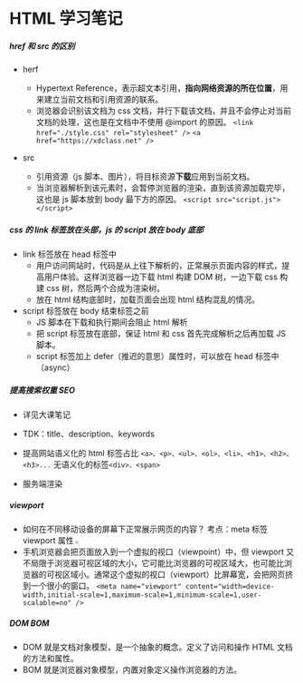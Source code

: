 # HTML 学习笔记

##### href 和 src 的区别

- herf

  - Hypertext Reference，表示超文本引用，**指向网络资源的所在位置**，用来建立当前文档和引用资源的联系。
  - 浏览器会识别该文档为 css 文档，并行下载该文档，并且不会停止对当前文档的处理，这也是在文档中不使用 @import 的原因。
    `<link href="./style.css" rel="stylesheet" />`
    `<a href="https://xdclass.net" />`

- src
  - 引用资源（js 脚本、图片），将目标资源**下载**应用到当前文档。
  - 当浏览器解析到该元素时，会暂停浏览器的渲染，直到该资源加载完毕，这也是 js 脚本放到 body 最下方的原因。
    `<script src="script.js"></script>`

##### css 的 link 标签放在头部，js 的 script 放在 body 底部

- link 标签放在 head 标签中
  - 用户访问网站时，代码是从上往下解析的，正常展示页面内容的样式，提高用户体验。这样浏览器一边下载 html 构建 DOM 树，一边下载 css 构建 css 树，然后两个合成为渲染树。
  - 放在 html 结构底部时，加载页面会出现 html 结构混乱的情况。
- script 标签放在 body 结束标签之前
  - JS 脚本在下载和执行期间会阻止 html 解析
  - 把 script 标签放在底部，保证 html 和 css 首先完成解析之后再加载 JS 脚本。
  - script 标签加上 defer（推迟的意思）属性时，可以放在 head 标签中 （async）

##### 提高搜索权重 SEO

- 详见大课笔记

- TDK：title、description、keywords
- 提高网站语义化的 html 标签占比
  `<a>、<p>、<ul>、<ol>、<li>、<h1>、<h2>、<h3>...`
  无语义化的标签`<div>、<span>`
- 服务端渲染

##### viewport

- 如何在不同移动设备的屏幕下正常展示网页的内容？
  考点：meta 标签 viewport 属性
  <image src="images/2024-03-15-01-07-33.png" style="zoom:30%;"/>
- 手机浏览器会把页面放入到一个虚拟的视口（viewpoint）中，但 viewport 又不局限于浏览器可视区域的大小，它可能比浏览器的可视区域大，也可能比浏览器的可视区域小。通常这个虚拟的视口（viewport）比屏幕宽，会把网页挤到一个很小的窗口。
  `<meta name="viewport" content="width=device-width,initial-scale=1,maximum-scale=1,minimum-scale=1,user-scalable=no" />`

##### DOM BOM

- DOM 就是⽂档对象模型，是⼀个抽象的概念。定义了访问和操作 HTML ⽂档的⽅法和属性。
- BOM 就是浏览器对象模型，内置对象定义操作浏览器的方法。
